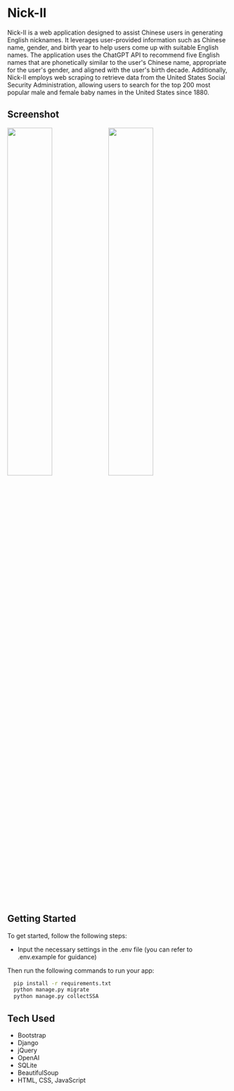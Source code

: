 # Nick-II

Nick-II is a web application designed to assist Chinese users in generating English nicknames. 
It leverages user-provided information such as Chinese name, gender, and birth year to help users come up with suitable English names. 
The application uses the ChatGPT API to recommend five English names that are phonetically similar to the user's Chinese name, 
appropriate for the user's gender, and aligned with the user's birth decade. 
Additionally, Nick-II employs web scraping to retrieve data from the United States Social Security Administration, 
allowing users to search for the top 200 most popular male and female baby names in the United States since 1880.

## Screenshot


<img src='https://github.com/Bojun-Wu/Nick-II/assets/87135678/70be02fe-2c9f-44bb-9c86-867a06dbcb03.jpg' align='left' width='45%'>
<img src='https://github.com/Bojun-Wu/Nick-II/assets/87135678/516a0aaf-91c3-47c4-8e36-e65bd9239161.jpg' width='45%'>

## Getting Started
To get started, follow the following steps:
- Input the necessary settings in the .env file (you can refer to .env.example for guidance)

Then run the following commands to run your app:
```bash
  pip install -r requirements.txt
  python manage.py migrate
  python manage.py collectSSA
```

## Tech Used
- Bootstrap
- Django
- jQuery
- OpenAI
- SQLite
- BeautifulSoup
- HTML, CSS, JavaScript
